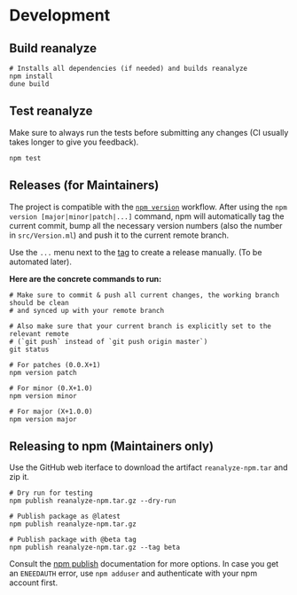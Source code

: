 # Development

## Build reanalyze

```
# Installs all dependencies (if needed) and builds reanalyze
npm install
dune build
```

## Test reanalyze

Make sure to always run the tests before submitting any changes (CI usually takes
longer to give you feedback).

```
npm test
```

## Releases (for Maintainers)

The project is compatible with the [`npm
version`](https://docs.npmjs.com/cli/version) workflow. After using the `npm
version [major|minor|patch|...]` command, npm will automatically tag the
current commit, bump all the necessary version numbers (also the number in
`src/Version.ml`) and push it to the current remote branch.

Use the `...` menu next to the [tag](https://github.com/rescript-association/reanalyze/tags) to create a release manually. (To be automated later).

**Here are the concrete commands to run:**

```
# Make sure to commit & push all current changes, the working branch should be clean
# and synced up with your remote branch

# Also make sure that your current branch is explicitly set to the relevant remote
# (`git push` instead of `git push origin master`)
git status

# For patches (0.0.X+1)
npm version patch

# For minor (0.X+1.0)
npm version minor

# For major (X+1.0.0)
npm version major
```

## Releasing to npm (Maintainers only)

Use the GitHub web iterface to download the artifact `reanalyze-npm.tar` and zip it.

```
# Dry run for testing
npm publish reanalyze-npm.tar.gz --dry-run

# Publish package as @latest
npm publish reanalyze-npm.tar.gz

# Publish package with @beta tag
npm publish reanalyze-npm.tar.gz --tag beta
```

Consult the [npm publish](https://docs.npmjs.com/cli/publish) documentation for more options.
In case you get an `ENEEDAUTH` error, use `npm adduser` and authenticate with your npm account first.

